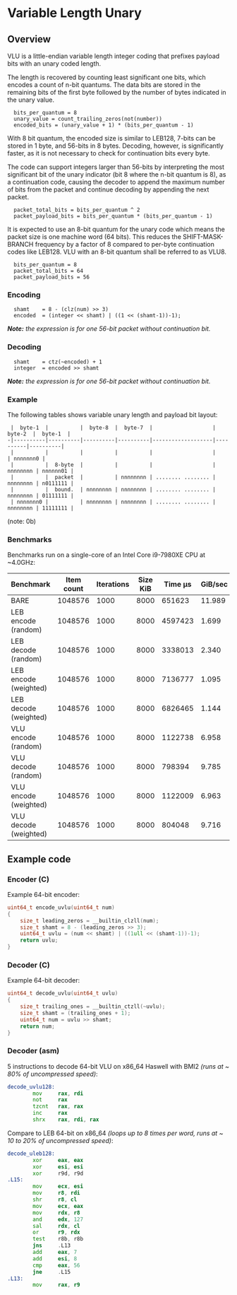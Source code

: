 # Variable Length Unary

## Overview

VLU is a little-endian variable length integer coding
that prefixes payload bits with an unary coded length.

The length is recovered by counting least significant one
bits, which encodes a count of n-bit quantums. The data bits
are stored in the remaining bits of the first byte followed
by the number of bytes indicated in the unary value.

```
  bits_per_quantum = 8
  unary_value = count_trailing_zeros(not(number))
  encoded_bits = (unary_value + 1) * (bits_per_quantum - 1)
```

With 8 bit quantum, the encoded size is similar to LEB128, 
7-bits can be stored in 1 byte, and 56-bits in 8 bytes.
Decoding, however, is significantly faster, as it is not
necessary to check for continuation bits every byte.

The code can support integers larger than 56-bits by
interpreting the most significant bit of the unary indicator
(bit 8 where the n-bit quantum is 8), as a continuation code,
causing the decoder to append the maximum number of bits from
the packet and continue decoding by appending the next packet.

```
  packet_total_bits = bits_per_quantum ^ 2
  packet_payload_bits = bits_per_quantum * (bits_per_quantum - 1)
```

It is expected to use an 8-bit quantum for the unary code
which means the packet size is one machine word (64 bits).
This reduces the SHIFT-MASK-BRANCH frequency by a factor of 8
compared to per-byte continuation codes like LEB128.
VLU with an 8-bit quantum shall be referred to as VLU8.

```
  bits_per_quantum = 8
  packet_total_bits = 64
  packet_payload_bits = 56
```

### Encoding

```
  shamt    = 8 - (clz(num) >> 3)
  encoded  = (integer << shamt) | ((1 << (shamt-1))-1);
```

_**Note:** the expression is for one 56-bit packet without continuation bit._

### Decoding

```
  shamt    = ctz(~encoded) + 1
  integer  = encoded >> shamt
```

_**Note:** the expression is for one 56-bit packet without continuation bit._

### Example

The following tables shows variable unary length and payload bit layout:

```
 |  byte-1  |          |  byte-8  |  byte-7  |                   |  byte-2  |  byte-1  |
-|----------|----------|----------|----------|-------------------|----------|----------|
 |          |          |          |          |                   |          | nnnnnnn0 |
 |          |  8-byte  |          |          |                   | nnnnnnnn | nnnnnn01 |
 |          |  packet  |          | nnnnnnnn | ........ ........ | nnnnnnnn | n0111111 |
 |          |  bound.  | nnnnnnnn | nnnnnnnn | ........ ........ | nnnnnnnn | 01111111 |
 | nnnnnnn0 |          | nnnnnnnn | nnnnnnnn | ........ ........ | nnnnnnnn | 11111111 |
```

(note: 0b)

### Benchmarks

Benchmarks run on a single-core of an Intel Core i9-7980XE CPU at \~4.0GHz:

|Benchmark                     |Item count|Iterations|Size KiB  |Time µs   |GiB/sec   |
|------------------------------|----------|----------|----------|----------|----------|
|BARE                          |1048576   |1000      |8000      |651623    |   11.989 |
|LEB encode (random)           |1048576   |1000      |8000      |4597423   |    1.699 |
|LEB decode (random)           |1048576   |1000      |8000      |3338013   |    2.340 |
|LEB encode (weighted)         |1048576   |1000      |8000      |7136777   |    1.095 |
|LEB decode (weighted)         |1048576   |1000      |8000      |6826465   |    1.144 |
|VLU encode (random)           |1048576   |1000      |8000      |1122738   |    6.958 |
|VLU decode (random)           |1048576   |1000      |8000      |798394    |    9.785 |
|VLU encode (weighted)         |1048576   |1000      |8000      |1122009   |    6.963 |
|VLU decode (weighted)         |1048576   |1000      |8000      |804048    |    9.716 |

## Example code

### Encoder (C)

Example 64-bit encoder:

```C
uint64_t encode_uvlu(uint64_t num)
{
    size_t leading_zeros = __builtin_clzll(num);
    size_t shamt = 8 - (leading_zeros >> 3);
    uint64_t uvlu = (num << shamt) | ((1ull << (shamt-1))-1);
    return uvlu;
}
```

### Decoder (C)

Example 64-bit decoder:

```C
uint64_t decode_uvlu(uint64_t uvlu)
{
    size_t trailing_ones = __builtin_ctzll(~uvlu);
    size_t shamt = (trailing_ones + 1);
    uint64_t num = uvlu >> shamt;
    return num;
}
```

### Decoder (asm)

5 instructions to decode 64-bit VLU on x86_64 Haswell with BMI2 _(runs at ~ 80% of uncompressed speed)_:

```asm
decode_uvlu128:
        mov     rax, rdi
        not     rax
        tzcnt   rax, rax
        inc     rax
        shrx    rax, rdi, rax
```

Compare to LEB 64-bit on x86_64 _(loops up to 8 times per word, runs at ~ 10 to 20% of uncompressed speed)_:

```asm
decode_uleb128:
        xor     eax, eax
        xor     esi, esi
        xor     r9d, r9d
.L15:
        mov     ecx, esi
        mov     r8, rdi
        shr     r8, cl
        mov     ecx, eax
        mov     rdx, r8
        and     edx, 127
        sal     rdx, cl
        or      r9, rdx
        test    r8b, r8b
        jns     .L13
        add     eax, 7
        add     esi, 8
        cmp     eax, 56
        jne     .L15
.L13:
        mov     rax, r9
```